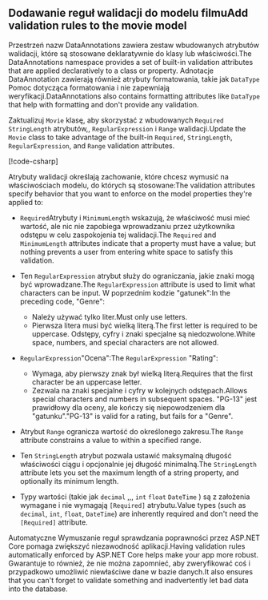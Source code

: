 <!-- USED in RP and MVC tutorial -->

## <a name="add-validation-rules-to-the-movie-model"></a><span data-ttu-id="80f0f-101">Dodawanie reguł walidacji do modelu filmu</span><span class="sxs-lookup"><span data-stu-id="80f0f-101">Add validation rules to the movie model</span></span>

<span data-ttu-id="80f0f-102">Przestrzeń nazw DataAnnotations zawiera zestaw wbudowanych atrybutów walidacji, które są stosowane deklaratywnie do klasy lub właściwości.</span><span class="sxs-lookup"><span data-stu-id="80f0f-102">The DataAnnotations namespace provides a set of built-in validation attributes that are applied declaratively to a class or property.</span></span> <span data-ttu-id="80f0f-103">Adnotacje DataAnnotation zawierają również atrybuty formatowania, takie jak `DataType` Pomoc dotycząca formatowania i nie zapewniają weryfikacji.</span><span class="sxs-lookup"><span data-stu-id="80f0f-103">DataAnnotations also contains formatting attributes like `DataType` that help with formatting and don't provide any validation.</span></span>

<span data-ttu-id="80f0f-104">Zaktualizuj `Movie` klasę, aby skorzystać z wbudowanych `Required` `StringLength` atrybutów,, `RegularExpression` i `Range` walidacji.</span><span class="sxs-lookup"><span data-stu-id="80f0f-104">Update the `Movie` class to take advantage of the built-in `Required`, `StringLength`, `RegularExpression`, and `Range` validation attributes.</span></span>

[!code-csharp[](~/tutorials/first-mvc-app/start-mvc/sample/MvcMovie22/Models/MovieDateRatingDA.cs?name=snippet1)]

<span data-ttu-id="80f0f-105">Atrybuty walidacji określają zachowanie, które chcesz wymusić na właściwościach modelu, do których są stosowane:</span><span class="sxs-lookup"><span data-stu-id="80f0f-105">The validation attributes specify behavior that you want to enforce on the model properties they're applied to:</span></span>

* <span data-ttu-id="80f0f-106">`Required`Atrybuty i `MinimumLength` wskazują, że właściwość musi mieć wartość, ale nic nie zapobiega wprowadzaniu przez użytkownika odstępu w celu zaspokojenia tej walidacji.</span><span class="sxs-lookup"><span data-stu-id="80f0f-106">The `Required` and `MinimumLength` attributes indicate that a property must have a value; but nothing prevents a user from entering white space to satisfy this validation.</span></span>
* <span data-ttu-id="80f0f-107">Ten `RegularExpression` atrybut służy do ograniczania, jakie znaki mogą być wprowadzane.</span><span class="sxs-lookup"><span data-stu-id="80f0f-107">The `RegularExpression` attribute is used to limit what characters can be input.</span></span> <span data-ttu-id="80f0f-108">W poprzednim kodzie "gatunek":</span><span class="sxs-lookup"><span data-stu-id="80f0f-108">In the preceding code, "Genre":</span></span>

  * <span data-ttu-id="80f0f-109">Należy używać tylko liter.</span><span class="sxs-lookup"><span data-stu-id="80f0f-109">Must only use letters.</span></span>
  * <span data-ttu-id="80f0f-110">Pierwsza litera musi być wielką literą.</span><span class="sxs-lookup"><span data-stu-id="80f0f-110">The first letter is required to be uppercase.</span></span> <span data-ttu-id="80f0f-111">Odstępy, cyfry i znaki specjalne są niedozwolone.</span><span class="sxs-lookup"><span data-stu-id="80f0f-111">White space, numbers, and special characters are not allowed.</span></span>

* <span data-ttu-id="80f0f-112">`RegularExpression`"Ocena":</span><span class="sxs-lookup"><span data-stu-id="80f0f-112">The `RegularExpression` "Rating":</span></span>

  * <span data-ttu-id="80f0f-113">Wymaga, aby pierwszy znak był wielką literą.</span><span class="sxs-lookup"><span data-stu-id="80f0f-113">Requires that the first character be an uppercase letter.</span></span>
  * <span data-ttu-id="80f0f-114">Zezwala na znaki specjalne i cyfry w kolejnych odstępach.</span><span class="sxs-lookup"><span data-stu-id="80f0f-114">Allows special characters and numbers in  subsequent spaces.</span></span> <span data-ttu-id="80f0f-115">"PG-13" jest prawidłowy dla oceny, ale kończy się niepowodzeniem dla "gatunku".</span><span class="sxs-lookup"><span data-stu-id="80f0f-115">"PG-13" is valid for a rating, but fails for a "Genre".</span></span>

* <span data-ttu-id="80f0f-116">Atrybut `Range` ogranicza wartość do określonego zakresu.</span><span class="sxs-lookup"><span data-stu-id="80f0f-116">The `Range` attribute constrains a value to within a specified range.</span></span>
* <span data-ttu-id="80f0f-117">Ten `StringLength` atrybut pozwala ustawić maksymalną długość właściwości ciągu i opcjonalnie jej długość minimalną.</span><span class="sxs-lookup"><span data-stu-id="80f0f-117">The `StringLength` attribute lets you set the maximum length of a string property, and optionally its minimum length.</span></span>
* <span data-ttu-id="80f0f-118">Typy wartości (takie jak `decimal` ,,, `int` `float` `DateTime` ) są z założenia wymagane i nie wymagają `[Required]` atrybutu.</span><span class="sxs-lookup"><span data-stu-id="80f0f-118">Value types (such as `decimal`, `int`, `float`, `DateTime`) are inherently required and don't need the `[Required]` attribute.</span></span>

<span data-ttu-id="80f0f-119">Automatyczne Wymuszanie reguł sprawdzania poprawności przez ASP.NET Core pomaga zwiększyć niezawodność aplikacji.</span><span class="sxs-lookup"><span data-stu-id="80f0f-119">Having validation rules automatically enforced by ASP.NET Core helps make your app more robust.</span></span> <span data-ttu-id="80f0f-120">Gwarantuje to również, że nie można zapomnieć, aby zweryfikować coś i przypadkowo umożliwić niewłaściwe dane w bazie danych.</span><span class="sxs-lookup"><span data-stu-id="80f0f-120">It also ensures that you can't forget to validate something and inadvertently let bad data into the database.</span></span>
